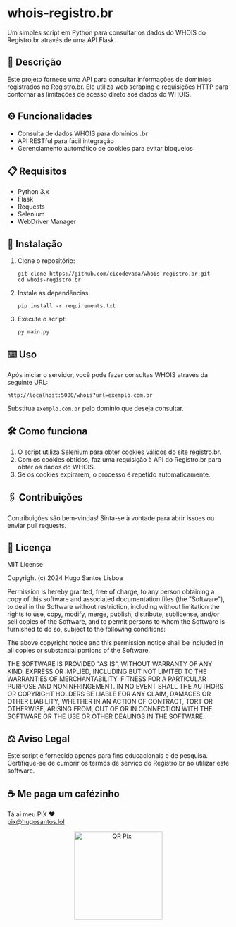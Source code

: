 # whois-registro.br

Um simples script em Python para consultar os dados do WHOIS do Registro.br através de uma API Flask.

## 🚀 Descrição

Este projeto fornece uma API para consultar informações de domínios registrados no Registro.br. Ele utiliza web scraping e requisições HTTP para contornar as limitações de acesso direto aos dados do WHOIS.

## ⚙️ Funcionalidades

- Consulta de dados WHOIS para domínios .br
- API RESTful para fácil integração
- Gerenciamento automático de cookies para evitar bloqueios

## 📋 Requisitos

- Python 3.x
- Flask
- Requests
- Selenium
- WebDriver Manager

## 🔧 Instalação

1. Clone o repositório:
   ```
   git clone https://github.com/cicodevada/whois-registro.br.git
   cd whois-registro.br
   ```

2. Instale as dependências:
   ```
   pip install -r requirements.txt
   ```

3. Execute o script:
   ```
   py main.py
   ```

## ⌨️ Uso

Após iniciar o servidor, você pode fazer consultas WHOIS através da seguinte URL:

```
http://localhost:5000/whois?url=exemplo.com.br
```

Substitua `exemplo.com.br` pelo domínio que deseja consultar.

## 🛠️ Como funciona

1. O script utiliza Selenium para obter cookies válidos do site registro.br.
2. Com os cookies obtidos, faz uma requisição à API do Registro.br para obter os dados do WHOIS.
3. Se os cookies expirarem, o processo é repetido automaticamente.

## 🖇️ Contribuições

Contribuições são bem-vindas! Sinta-se à vontade para abrir issues ou enviar pull requests.

## 📄 Licença

MIT License

Copyright (c) 2024 Hugo Santos Lisboa

Permission is hereby granted, free of charge, to any person obtaining a copy
of this software and associated documentation files (the "Software"), to deal
in the Software without restriction, including without limitation the rights
to use, copy, modify, merge, publish, distribute, sublicense, and/or sell
copies of the Software, and to permit persons to whom the Software is
furnished to do so, subject to the following conditions:

The above copyright notice and this permission notice shall be included in all
copies or substantial portions of the Software.

THE SOFTWARE IS PROVIDED "AS IS", WITHOUT WARRANTY OF ANY KIND, EXPRESS OR
IMPLIED, INCLUDING BUT NOT LIMITED TO THE WARRANTIES OF MERCHANTABILITY,
FITNESS FOR A PARTICULAR PURPOSE AND NONINFRINGEMENT. IN NO EVENT SHALL THE
AUTHORS OR COPYRIGHT HOLDERS BE LIABLE FOR ANY CLAIM, DAMAGES OR OTHER
LIABILITY, WHETHER IN AN ACTION OF CONTRACT, TORT OR OTHERWISE, ARISING FROM,
OUT OF OR IN CONNECTION WITH THE SOFTWARE OR THE USE OR OTHER DEALINGS IN THE
SOFTWARE.

## ⚖️ Aviso Legal

Este script é fornecido apenas para fins educacionais e de pesquisa. Certifique-se de cumprir os termos de serviço do Registro.br ao utilizar este software.

## ☕ Me paga um cafézinho
Tá ai meu PIX ❤️<br>
pix@hugosantos.lol<br>
<center><img src="https://i.imgur.com/buWTEb3.png" alt="QR Pix" style="height: 200px; width:200px;"/></center>